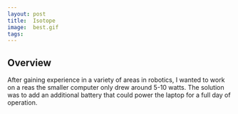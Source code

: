 ```yaml
---
layout: post
title:  Isotope
image:  best.gif
tags:   
---
```

## Overview

After gaining experience in a variety of areas in robotics, I wanted to work on a reas the smaller computer only drew around 5-10 watts. The solution was to add an additional battery that could power the laptop for a full day of operation. 




